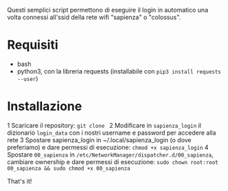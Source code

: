 Questi semplici script permettono di eseguire il login in automatico una volta connessi all'ssid della rete wifi "sapienza" o "colossus".

# Requisiti

 * bash
 * python3, con la libreria requests (installabile con `pip3 install requests --user`)

# Installazione

 1 Scaricare il repository: `git clone `
 2 Modificare in `sapienza_login` il dizionario `login_data` con i nostri username e password per accedere alla rete
 3 Spostare sapienza_login in ~/.local/sapienza_login (o dove preferiamo) e dare permessi di esecuzione: `chmod +x sapienza_login`
 4 Spostare `00_sapienza` in `/etc/NetworkManager/dispatcher.d/00_sapienza`, cambiare ownership e dare permessi di esecuzione: `sudo chown root:root 00_sapienza && sudo chmod +x 00_sapienza`

That's it!
